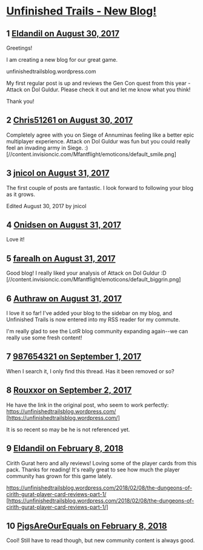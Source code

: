 # [Unfinished Trails - New Blog!](https://community.fantasyflightgames.com/topic/257632-unfinished-trails-new-blog/)

## 1 [Eldandil on August 30, 2017](https://community.fantasyflightgames.com/topic/257632-unfinished-trails-new-blog/?do=findComment&comment=2960774)

Greetings!

I am creating a new blog for our great game.

unfinishedtrailsblog.wordpress.com

My first regular post is up and reviews the Gen Con quest from this year - Attack on Dol Guldur. Please check it out and let me know what you think!

Thank you!

## 2 [Chris51261 on August 30, 2017](https://community.fantasyflightgames.com/topic/257632-unfinished-trails-new-blog/?do=findComment&comment=2961213)

Completely agree with you on Siege of Annuminas feeling like a better epic multiplayer experience. Attack on Dol Guldur was fun but you could really feel an invading army in Siege. :) [//content.invisioncic.com/Mfantflight/emoticons/default_smile.png]

## 3 [jnicol on August 31, 2017](https://community.fantasyflightgames.com/topic/257632-unfinished-trails-new-blog/?do=findComment&comment=2961431)

The first couple of posts are fantastic. I look forward to following your blog as it grows.

Edited August 30, 2017 by jnicol

## 4 [Onidsen on August 31, 2017](https://community.fantasyflightgames.com/topic/257632-unfinished-trails-new-blog/?do=findComment&comment=2961947)

Love it! 

## 5 [farealh on August 31, 2017](https://community.fantasyflightgames.com/topic/257632-unfinished-trails-new-blog/?do=findComment&comment=2962243)

Good blog! I really liked your analysis of Attack on Dol Guldur :D [//content.invisioncic.com/Mfantflight/emoticons/default_biggrin.png]

## 6 [Authraw on August 31, 2017](https://community.fantasyflightgames.com/topic/257632-unfinished-trails-new-blog/?do=findComment&comment=2962433)

I love it so far! I've added your blog to the sidebar on my blog, and Unfinished Trails is now entered into my RSS reader for my commute.

I'm really glad to see the LotR blog community expanding again--we can really use some fresh content!

## 7 [987654321 on September 1, 2017](https://community.fantasyflightgames.com/topic/257632-unfinished-trails-new-blog/?do=findComment&comment=2965041)

When I search it, I only find this thread. Has it been removed or so?

## 8 [Rouxxor on September 2, 2017](https://community.fantasyflightgames.com/topic/257632-unfinished-trails-new-blog/?do=findComment&comment=2965184)

He have the link in the original post, who seem to work perfectly: https://unfinishedtrailsblog.wordpress.com/ [https://unfinishedtrailsblog.wordpress.com/]

It is so recent so may be he is not referenced yet.

## 9 [Eldandil on February 8, 2018](https://community.fantasyflightgames.com/topic/257632-unfinished-trails-new-blog/?do=findComment&comment=3204564)

Cirith Gurat hero and ally reviews! Loving some of the player cards from this pack. Thanks for reading! It's really great to see how much the player community has grown for this game lately.

https://unfinishedtrailsblog.wordpress.com/2018/02/08/the-dungeons-of-cirith-gurat-player-card-reviews-part-1/ [https://unfinishedtrailsblog.wordpress.com/2018/02/08/the-dungeons-of-cirith-gurat-player-card-reviews-part-1/]

## 10 [PigsAreOurEquals on February 8, 2018](https://community.fantasyflightgames.com/topic/257632-unfinished-trails-new-blog/?do=findComment&comment=3205540)

Cool! Still have to read though, but new community content is always good. 

